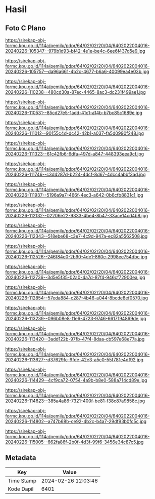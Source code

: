 # Hasil

## Foto C Plano

https://sirekap-obj-formc.kpu.go.id/114a/pemilu/pdpr/64/02/02/20/04/6402022004016-20240226-105347--979b1d93-bf42-4e1e-be4c-6ee6f437d5e9.jpg

https://sirekap-obj-formc.kpu.go.id/114a/pemilu/pdpr/64/02/02/20/04/6402022004016-20240226-105757--da96a661-4b2c-4677-b6a6-40099ea4e03b.jpg

https://sirekap-obj-formc.kpu.go.id/114a/pemilu/pdpr/64/02/02/20/04/6402022004016-20240226-110238--480cd30a-87ec-4465-8ac3-dc231f499ae1.jpg

https://sirekap-obj-formc.kpu.go.id/114a/pemilu/pdpr/64/02/02/20/04/6402022004016-20240226-110531--85cd27e5-1add-41c1-a14b-b7bc85c1689e.jpg

https://sirekap-obj-formc.kpu.go.id/114a/pemilu/pdpr/64/02/02/20/04/6402022004016-20240226-111012--90155c4d-dc42-42b1-a037-fa5d0990f248.jpg

https://sirekap-obj-formc.kpu.go.id/114a/pemilu/pdpr/64/02/02/20/04/6402022004016-20240226-111323--61c42fb6-6dfa-497d-a847-448393eea9cf.jpg

https://sirekap-obj-formc.kpu.go.id/114a/pemilu/pdpr/64/02/02/20/04/6402022004016-20240226-111746--c3d4287d-b224-4dcf-8d67-4dcc4abbf3ad.jpg

https://sirekap-obj-formc.kpu.go.id/114a/pemilu/pdpr/64/02/02/20/04/6402022004016-20240226-111937--5196a9a7-466f-4ec3-a642-0b6cfb8831c1.jpg

https://sirekap-obj-formc.kpu.go.id/114a/pemilu/pdpr/64/02/02/20/04/6402022004016-20240226-112132--02206e22-9333-4be4-8b47-33ace14cd4b8.jpg

https://sirekap-obj-formc.kpu.go.id/114a/pemilu/pdpr/64/02/02/20/04/6402022004016-20240226-112343--518ebe68-c3e7-4c9d-947a-ec82a5562508.jpg

https://sirekap-obj-formc.kpu.go.id/114a/pemilu/pdpr/64/02/02/20/04/6402022004016-20240226-112526--246f84e0-2b90-4de1-860e-2998ee754dbc.jpg

https://sirekap-obj-formc.kpu.go.id/114a/pemilu/pdpr/64/02/02/20/04/6402022004016-20240226-112736--3d5e5f35-02a0-4a7d-87f4-946cf72900ea.jpg

https://sirekap-obj-formc.kpu.go.id/114a/pemilu/pdpr/64/02/02/20/04/6402022004016-20240226-112854--57eda884-c287-4b46-a044-8bcde8ef0570.jpg

https://sirekap-obj-formc.kpu.go.id/114a/pemilu/pdpr/64/02/02/20/04/6402022004016-20240226-113239--096b08e8-f1e6-4723-9746-6617194869de.jpg

https://sirekap-obj-formc.kpu.go.id/114a/pemilu/pdpr/64/02/02/20/04/6402022004016-20240226-113420--3add122b-97fb-47f4-8daa-cb597e68e77a.jpg

https://sirekap-obj-formc.kpu.go.id/114a/pemilu/pdpr/64/02/02/20/04/6402022004016-20240226-113627--d37629fc-9fde-42e3-a5c0-55f781e4df92.jpg

https://sirekap-obj-formc.kpu.go.id/114a/pemilu/pdpr/64/02/02/20/04/6402022004016-20240226-114429--4cf9ca72-0754-4a9b-b8e0-588a714cd89e.jpg

https://sirekap-obj-formc.kpu.go.id/114a/pemilu/pdpr/64/02/02/20/04/6402022004016-20240226-114623--385a4a86-7321-400f-be81-f38c87a9858c.jpg

https://sirekap-obj-formc.kpu.go.id/114a/pemilu/pdpr/64/02/02/20/04/6402022004016-20240226-114802--a747b68b-ce92-4b2c-b4a7-29df93b0fc5c.jpg

https://sirekap-obj-formc.kpu.go.id/114a/pemilu/pdpr/64/02/02/20/04/6402022004016-20240226-115005--662fa86f-2b0f-4d3f-99f6-3456e34c87c5.jpg


## Metadata

| Key        | Value               |
| ---------- | ------------------- |
| Time Stamp | 2024-02-26 12:03:46 |
| Kode Dapil | 6401                |



